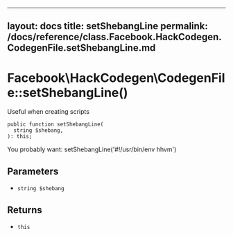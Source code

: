 
***

layout: docs
title: setShebangLine
permalink: /docs/reference/class.Facebook.HackCodegen.CodegenFile.setShebangLine.md
---







# Facebook\\HackCodegen\\CodegenFile::setShebangLine()




Useful when creating scripts




``` Hack
public function setShebangLine(
  string $shebang,
): this;
```




You probably want:
setShebangLine('#!/usr/bin/env hhvm')




## Parameters




- ` string $shebang `




## Returns




+ ` this `